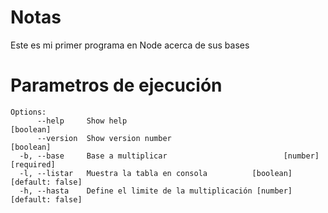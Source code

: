 # Notas

Este es mi primer programa en Node acerca de sus bases

# Parametros de ejecución

```
Options:
      --help     Show help                                             [boolean]
      --version  Show version number                                   [boolean]
  -b, --base     Base a multiplicar                          [number] [required]
  -l, --listar   Muestra la tabla en consola          [boolean] [default: false]
  -h, --hasta    Define el limite de la multiplicación [number] [default: false]
```
